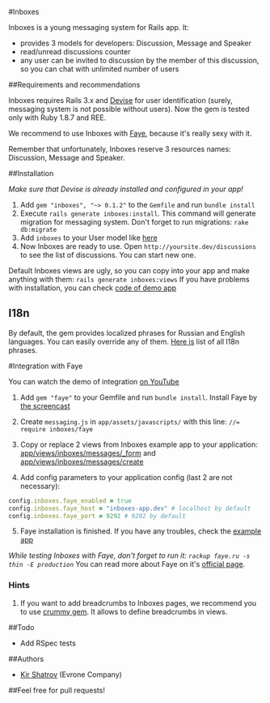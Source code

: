 #Inboxes

Inboxes is a young messaging system for Rails app. It:

- provides 3 models for developers: Discussion, Message and Speaker
- read/unread discussions counter
- any user can be invited to discussion by the member of this discussion, so you can chat with unlimited number of users

##Requirements and recommendations

Inboxes requires Rails 3.x and [Devise](https://github.com/plataformatec/devise) for user identification (surely, messaging system is not possible without users). Now the gem is tested only with Ruby 1.8.7 and REE.

We recommend to use Inboxes with [Faye](https://github.com/jcoglan/faye), because it's really sexy with it.

Remember that unfortunately, Inboxes reserve 3 resources names: Discussion, Message and Speaker.

##Installation

*Make sure that Devise is already installed and configured in your app!*

1. Add `gem "inboxes", "~> 0.1.2"` to the `Gemfile` and run `bundle install`
2. Execute `rails generate inboxes:install`. This command will generate migration for messaging system. Don't forget to run migrations: `rake db:migrate`
3. Add `inboxes` to your User model like [here](https://gist.github.com/1330080)
4. Now Inboxes are ready to use. Open `http://yoursite.dev/discussions` to see the list of discussions. You can start new one.

Default Inboxes views are ugly, so you can copy into your app and make anything with them: `rails generate inboxes:views`
If you have problems with installation, you can check [code of demo app](https://github.com/kirs/inboxes-app)

## I18n

By default, the gem provides localized phrases for Russian and English languages. You can easily override any of them. [Here is](https://github.com/kirs/inboxes/blob/master/config/locales/en.yml) list of all I18n phrases.

#Integration with Faye

You can watch the demo of integration [on YouTube](http://youtu.be/c12gey9DvyU)

1. Add `gem "faye"` to your Gemfile and run `bundle install`. Install Faye by [the screencast](http://railscasts.com/episodes/260-messaging-with-faye)
2. Create `messaging.js` in `app/assets/javascripts/` with this line: `//= require inboxes/faye`

3. Copy or replace 2 views from Inboxes example app to your application: [app/views/inboxes/messages/_form](https://github.com/kirs/inboxes-app/blob/master/app/views/inboxes/messages/_form.html.haml) and [app/views/inboxes/messages/create](https://github.com/kirs/inboxes-app/blob/master/app/views/inboxes/messages/create.js.erb)
 
4. Add config parameters to your application config (last 2 are not necessary):
   
```ruby
config.inboxes.faye_enabled = true
config.inboxes.faye_host = "inboxes-app.dev" # localhost by default
config.inboxes.faye_port = 9292 # 9292 by default
```

5. Faye installation is finished. If you have any troubles, check the [example app](https://github.com/kirs/inboxes-app/)

*While testing Inboxes with Faye, don't forget to run it: `rackup faye.ru -s thin -E production`*
You can read more about Faye on it's [official page](http://faye.jcoglan.com/).

### Hints

1. If you want to add breadcrumbs to Inboxes pages, we recommend you to use [crummy gem](https://github.com/zachinglis/crummy). It allows to define breadcrumbs in views.

##Todo

- Add RSpec tests

##Authors

- [Kir Shatrov](https://github.com/kirs/) (Evrone Company)

##Feel free for pull requests!